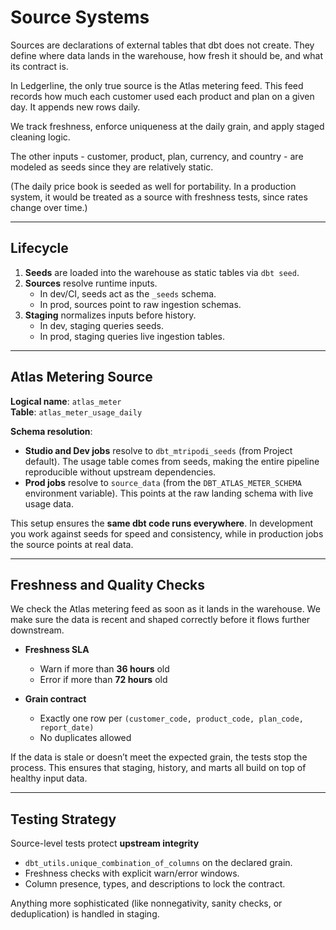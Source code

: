 # Source Systems

Sources are declarations of external tables that dbt does not create. They define where data lands in the warehouse,
how fresh it should be, and what its contract is. 

In Ledgerline, the only true source is the Atlas metering feed. This feed records how much each customer used each product and plan on a given day. It appends new rows daily.

We track freshness, enforce uniqueness at the daily grain, and apply staged cleaning logic. 

The other inputs - customer, product, plan, currency, and country - are modeled as seeds since they are relatively static.  

(The daily price book is seeded as well for portability. In a production system, it would be treated as a source with freshness tests, since rates change over time.)

---

## Lifecycle

1. **Seeds** are loaded into the warehouse as static tables via `dbt seed`.  
2. **Sources** resolve runtime inputs.  
   - In dev/CI, seeds act as the `_seeds` schema.  
   - In prod, sources point to raw ingestion schemas.  
3. **Staging** normalizes inputs before history.  
   - In dev, staging queries seeds.  
   - In prod, staging queries live ingestion tables.  

---

## Atlas Metering Source

**Logical name**: `atlas_meter`  
**Table**: `atlas_meter_usage_daily`  

**Schema resolution**:  
- **Studio and Dev jobs** resolve to `dbt_mtripodi_seeds` (from Project default). The usage table comes from seeds, making the entire pipeline reproducible without upstream dependencies.  
- **Prod jobs** resolve to `source_data` (from the `DBT_ATLAS_METER_SCHEMA` environment variable). This points at the raw landing schema with live usage data.  

This setup ensures the **same dbt code runs everywhere**. In development you work against seeds for speed and consistency, while in production jobs the source points at real data.

---

## Freshness and Quality Checks

We check the Atlas metering feed as soon as it lands in the warehouse. We make sure the data is recent and shaped correctly before it flows further downstream.  

- **Freshness SLA**  
  - Warn if more than **36 hours** old  
  - Error if more than **72 hours** old

- **Grain contract**  
  - Exactly one row per `(customer_code, product_code, plan_code, report_date)`  
  - No duplicates allowed  

If the data is stale or doesn’t meet the expected grain, the tests stop the process. This ensures that staging, history, and marts all build on top of healthy input data.

---

## Testing Strategy

Source-level tests protect **upstream integrity**

- `dbt_utils.unique_combination_of_columns` on the declared grain.  
- Freshness checks with explicit warn/error windows.  
- Column presence, types, and descriptions to lock the contract.  

Anything more sophisticated (like nonnegativity, sanity checks, or deduplication) is handled in staging.